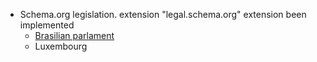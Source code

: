 * Schema.org legislation. extension "legal.schema.org" extension been implemented 
  * [Brasilian parlament](https://github.com/schemaorg/schemaorg/issues/1743#issuecomment-438768067)
  * Luxembourg
  
